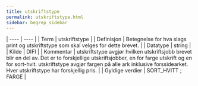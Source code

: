 ```yaml
---
title: utskriftstype
permalink: utskriftstype.html
sidebar: begrep_sidebar
---
```


| ---- | ---- |
| Term | utskriftstype |
| Definisjon | Betegnelse for hva slags print og utskriftstype som skal velges for dette brevet. |
| Datatype | string |
| Kilde | DIFI |
| Kommentar | utskriftstype avgjør hvilken utskriftsjobb brevet blir en del av. Det er to forskjellige utskriftsjobber, en for farge utskrift og en for sort-hvit. utskriftstype avgjør fargen på alle ark inklusive forssidearket. Hver utskriftstype har forskjellig pris. | 
| Gyldige verdier | SORT_HVITT ; FARGE |
